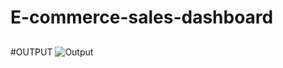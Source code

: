 # E-commerce-sales-dashboard
##
#OUTPUT 
![Output]("C:\Users\VaishatWork\Pictures\Screenshots\Screenshot2024-05-01173831.png")
